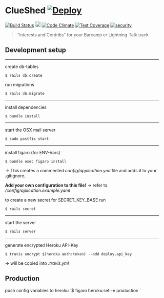 # ClueShed [![Deploy](https://www.herokucdn.com/deploy/button.png)](https://heroku.com/deploy)

[![Build Status](https://travis-ci.org/conc-at/clueshed.svg?branch=master)](https://travis-ci.org/conc-at/clueshed)
<a href="https://zenhub.io"><img src="https://raw.githubusercontent.com/ZenHubIO/support/master/zenhub-badge.png" height="18px"></a>
[![Code Climate](https://codeclimate.com/github/conc-at/clueshed/badges/gpa.svg)](https://codeclimate.com/github/conc-at/clueshed)
[![Test Coverage](https://codeclimate.com/github/conc-at/clueshed/badges/coverage.svg)](https://codeclimate.com/github/conc-at/clueshed)
[![security](https://hakiri.io/github/conc-at/clueshed/master.svg)](https://hakiri.io/github/conc-at/clueshed/master)

> "Interests and Contribs" for your Barcamp or Lightning-Talk track

## Development setup

---
create db-tables
```shell
$ rails db:create
```

run migrations
```shell
$ rails db:migrate
```
---

install dependencies
```shell
$ bundle install
```
---

start the OSX mail server
```shell
$ sudo postfix start
```
---
install figaro (for ENV-Vars)
```shell
$ bundle exec figaro install
```
-> This creates a commented *config/application.yml* file and adds it to your .gitignore.

__Add your own configuration to this file!__
-> refer to */config/aplication.example.yaml*

to create a new secret for SECRET_KEY_BASE run
```shell
$ rails secret
```
---
start the server
```shell
$ rails server
````
---
generate encrypted Heroku API-Key
```shell
$ travis encrypt $(heroku auth:token) --add deploy.api_key
```
-> will be copied into *.travis.yml*

## Production

push config variables to heroku
`$ figaro heroku:set -e production``


